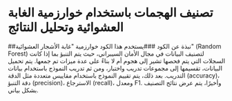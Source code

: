 # تصنيف الهجمات باستخدام خوارزمية الغابة العشوائية وتحليل النتائج

##نبذة عن الكود 
###يستخدم هذا الكود خوارزمية "غابة الأشجار العشوائية" (Random Forest) لتصنيف البيانات في مجال الأمان السيبراني، حيث يتم التنبؤ بما إذا كانت السجلات التي يتم فحصها تشير إلى هجوم أم لا بناءً على عدة ميزات تم جمعها. يتم تحميل البيانات، تقسيمها إلى مجموعات تدريب واختبار، ومن ثم تدريب النموذج باستخدام بيانات التدريب. بعد ذلك، يتم تقييم النموذج باستخدام مقاييس متعددة مثل الدقة (accuracy)، دقة التنبؤ (precision)، الاسترجاع (recall)، ومعدل F1. وأخيرًا، يتم عرض نتائج التصنيف بشكل بياني. 
